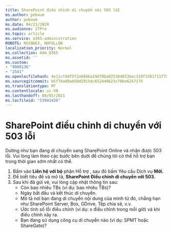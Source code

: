 ```yaml
---
title: SharePoint điều chỉnh di chuyển với 503 lỗi
ms.author: pebaum
author: pebaum
ms.date: 04/21/2020
ms.audience: ITPro
ms.topic: article
ms.service: o365-administration
ROBOTS: NOINDEX, NOFOLLOW
localization_priority: Normal
ms.collection: Adm_O365
ms.assetid: ''
ms.custom:
- "9000136"
- "2541"
ms.openlocfilehash: 4e11cfddf5f2a684ba19d78ba825384853bec310f3301f1177971c0a04548c05
ms.sourcegitcommit: b5f7da89a650d2915dc652449623c78be6247175
ms.translationtype: MT
ms.contentlocale: vi-VN
ms.lasthandoff: 08/05/2021
ms.locfileid: "53941426"
---
```

# <a name="sharepoint-migration-throttling-with-503-errors"></a>SharePoint điều chỉnh di chuyển với 503 lỗi

Dường như bạn đang di chuyển sang SharePoint Online và nhận được 503 lỗi. Vui lòng làm theo các bước bên dưới để chúng tôi có thể hỗ trợ bạn trong thời gian sớm nhất có thể.

1. Bấm vào **Liên hệ với bộ** phận Hỗ trợ , sau đó bấm Yêu cầu Dịch vụ **Mới.**
2. Để biết tiêu đề và mô tả, **SharePoint Điều chỉnh di chuyển với 503.**
3. Sau khi đã gửi vé, vui lòng cập nhật thông tin sau:
    - Còn bao nhiêu TBs (ví dụ: bao nhiêu TBs)?
    - Ngày bắt đầu và kết thúc di chuyển.
    - Mô tả nơi bạn đang di chuyển nội dung của mình từ đó, chẳng hạn như SharePoint Server, Box, GDrive, Tệp chia sẻ, v.v.
    - Ước tính số lỗi điều chỉnh (ví dụ: x điều chỉnh trong mỗi giờ) và khi điều chỉnh xảy ra.
    - Bạn đang sử dụng công cụ di chuyển nào (ví dụ: SPMT hoặc ShareGate)?
